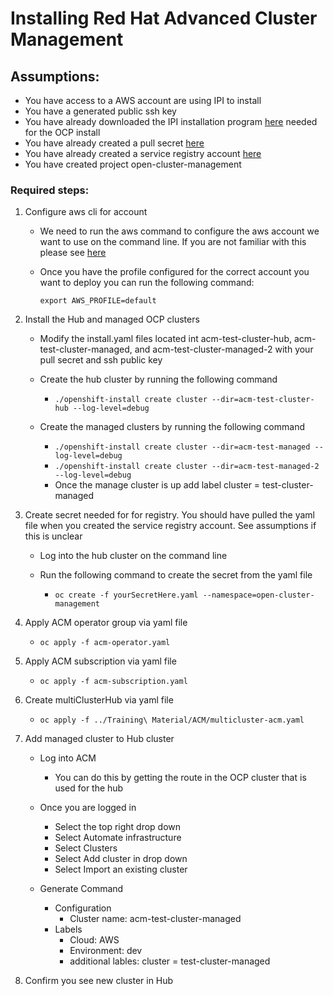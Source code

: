 # Installing Red Hat Advanced Cluster Management

## Assumptions: 
* You have access to a AWS account are using IPI to install
* You have a generated public ssh key
* You have already downloaded the IPI installation program [here](https://console.redhat.com/openshift/install) needed for the OCP install
* You have already created a pull secret [here](https://console.redhat.com/openshift/install/pull-secret)
* You have already created a service registry account [here](https://access.redhat.com/terms-based-registry/)
* You have created project open-cluster-management


### Required steps:
1. Configure aws cli for account
    * We need to run the aws command to configure the aws account we want to use on the command line. If you are not familiar with this please see [here](https://docs.aws.amazon.com/cli/latest/userguide/cli-configure-profiles.html)
    * Once you have the profile configured for the correct account you want to deploy you can run the following command:
    
        `export AWS_PROFILE=default`
2. Install the Hub and managed OCP clusters

    * Modify the install.yaml files located int acm-test-cluster-hub, acm-test-cluster-managed, and acm-test-cluster-managed-2 with your pull secret and ssh public key
    * Create the hub cluster by running the following command
    
      * `./openshift-install create cluster --dir=acm-test-cluster-hub --log-level=debug `
    * Create the managed clusters by running the following command

        * `./openshift-install create cluster --dir=acm-test-managed --log-level=debug`
        * `./openshift-install create cluster --dir=acm-test-managed-2 --log-level=debug`
        * Once the manage cluster is up add label cluster = test-cluster-managed

3. Create secret needed for for registry. You should have pulled the yaml file when you created the service registry account. See assumptions if this is unclear
      
    * Log into the hub cluster on the command line

    * Run the following command to create the secret from the yaml file

      * `oc create -f yourSecretHere.yaml --namespace=open-cluster-management`

4. Apply ACM operator group via yaml file

    * `oc apply -f acm-operator.yaml`

5. Apply ACM subscription via yaml file

    * `oc apply -f acm-subscription.yaml`

6. Create multiClusterHub via yaml file 

   * `oc apply -f ../Training\ Material/ACM/multicluster-acm.yaml`

7. Add managed cluster to Hub cluster

    * Log into ACM
      * You can do this by getting the route in the OCP cluster that is used for the hub

    * Once you are logged in
      * Select the top right drop down
      * Select Automate infrastructure
      * Select Clusters
      * Select Add cluster in drop down
      * Select Import an existing cluster

   * Generate Command
     * Configuration
       * Cluster name: acm-test-cluster-managed
     * Labels
       * Cloud: AWS
       * Environment: dev
       * additional lables: cluster = test-cluster-managed

8. Confirm you see new cluster in Hub